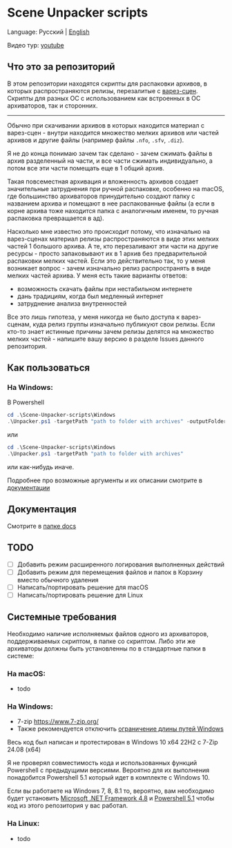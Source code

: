 # Scene Unpacker scripts

Language: Русский | [English](README.md)

Видео тур: [youtube](https://youtu.be/sWB87LuVa3s)

## Что это за репозиторий

В этом репозитории находятся скрипты для распаковки архивов, в которых распространяются релизы, перезалитые с [варез-сцен](https://ru.wikipedia.org/wiki/%D0%92%D0%B0%D1%80%D0%B5%D0%B7-%D1%81%D1%86%D0%B5%D0%BD%D0%B0). Скрипты для разных ОС с использованием как встроенных в ОС архиваторов, так и сторонних.

---

Обычно при скачивании архивов в которых находится материал с варез-сцен - внутри находится множество мелких архивов или частей архивов и другие файлы (например файлы `.nfo`, `.sfv`, `.diz`).

Я не до конца понимаю зачем так сделано - зачем сжимать файлы в архив разделенный на части, и все части сжимать индивидуально, а потом все эти части помещать еще в 1 общий архив.

Такая повсеместная архивация и вложенность архивов создает значительные затруднения при ручной распаковке, особенно на macOS, где большинство архиваторов принудительно создают папку с названием архива и помещают в нее распакованные файлы (а если в корне архива тоже находится папка с аналогичным именем, то ручная распаковка превращается в ад).

Насколько мне известно это происходит потому, что изначально на варез-сценах материал релизы распространяются в виде этих мелких частей 1 большого архива. А те, кто перезаливают эти части на другие ресурсы - просто запаковывают их в 1 архив без предварительной распаковки мелких частей. Если это действительно так, то у меня возникает вопрос - зачем изначально релиз распространять в виде мелких частей архива. У меня есть такие варианты ответов:
- возможность скачать файлы при нестабильном интернете
- дань традициям, когда был медленный интернет
- затруднение анализа внутренностей

Все это лишь гипотеза, у меня никогда не было доступа к варез-сценам, куда релиз группы изначально публикуют свои релизы. Если кто-то знает истинные причины зачем релизы делятся на множество мелких частей - напишите вашу версию в разделе Issues данного репозитория.

## Как пользоваться

### На Windows:
В Powershell
```powershell
cd .\Scene-Unpacker-scripts\Windows
.\Unpacker.ps1 -targetPath "path to folder with archives" -outputFolderPath "path to folder for unpacked" -overwriteExisting -smartRenameMode 1 -duplicatesProcessMode 1 -deleteArchiveAfterUnpack
```
или
```powershell
cd .\Scene-Unpacker-scripts\Windows
.\Unpacker.ps1 -targetPath "path to folder with archives"
```
или как-нибудь иначе.

Подробнее про возможные аргументы и их описании смотрите в [документации](./docs/docs_RU.md)

## Документация

Смотрите в [папке docs](./docs/docs_RU.md)

## TODO

- [ ] Добавить режим расширенного логирования выполненных действий
- [ ] Добавить режим для перемещения файлов и папок в Корзину вместо обычного удаления
- [ ] Написать/портировать решение для macOS
- [ ] Написать/портировать решение для Linux

## Системные требования

Необходимо наличие исполняемых файлов одного из архиваторов, поддерживаемых скриптом, в папке со скриптом. Либо эти же архиваторы должны быть установленны по в стандартные папки в системе: 

### На macOS:
- todo

### На Windows:
- 7-zip https://www.7-zip.org/
- Также рекомендуется отключить [ограничение длины путей Windows](https://learn.microsoft.com/ru-ru/windows/win32/fileio/maximum-file-path-limitation?tabs=registry)

Весь код был написан и протестирован в Windows 10 x64 22H2 с 7-Zip 24.08 (x64)

Я не проверял совместимость кода и использованных функций Powershell с предыдущими версиями. Вероятно для их выполнения понадобится Powershell 5.1 который идет в комплекте с Windows 10.

Если вы работаете на Windows 7, 8, 8.1 то, вероятно, вам необходимо будет установить [Microsoft .NET Framework 4.8](https://support.microsoft.com/topic/microsoft-net-framework-4-8-offline-installer-for-windows-9d23f658-3b97-68ab-d013-aa3c3e7495e0) и [Powershell 5.1](https://www.microsoft.com/download/details.aspx/?id=54616) чтобы код из этого репозитория у вас работал.

### На Linux:
- todo